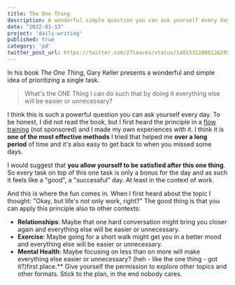 ```yaml
---
title: The One Thing
description: A wonderful simple question you can ask yourself every day.
date: "2022-01-13"
project: 'daily-writing'
published: true
category: 'pd'
twitter_post_url: https://twitter.com/27leaves/status/1481532288613629957
---
```


In his book *The One Thing*, Gary Keller presents a wonderful and simple idea of prioritizing a single task.

> What's the ONE Thing I can do such that by doing it everything else will be easier or unnecessary?

I think this is such a powerful question you can ask yourself every day. To be honest, I did not read the book, but I first heard the principle in a [flow training](https://www.thrivex.eu) (not sponsored) and I made my own experiences with it. I think it is **one of the most effective methods** I tried that helped me **over a long period** of time and it's also easy to get back to when you missed some days.

I would suggest that **you allow yourself to be satisfied after this one thing**. So every task on top of this one task is only a bonus for the day and as such it feels like a "good", a "successful" day. At least in the context of work.

And this is where the fun comes in. When I first heard about the topic I thought: "Okay, but life's not only work, right?" The good thing is that you can apply this principle also to other contexts:

* **Relationships**: Maybe that one hard conversation might bring you closer again and everything else will be easier or unnecessary.
* **Exercise**: Maybe going for a short walk might get you in a better mood and everything else will be easier or unnecessary.
* **Mental Health**: Maybe focusing on less than on more will make everything else easier or unnecessary? (heh - like the one thing - got it?)first place.** Give yourself the permission to explore other topics and other formats. Stick to the plan, in the end nobody cares.